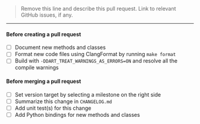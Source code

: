 > Remove this line and describe this pull request. Link to relevant GitHub issues, if any.

***

#### Before creating a pull request

- [ ] Document new methods and classes
- [ ] Format new code files using ClangFormat by running `make format`
- [ ] Build with `-DDART_TREAT_WARNINGS_AS_ERRORS=ON` and resolve all the compile warnings

#### Before merging a pull request

- [ ] Set version target by selecting a milestone on the right side
- [ ] Summarize this change in `CHANGELOG.md`
- [ ] Add unit test(s) for this change
- [ ] Add Python bindings for new methods and classes
